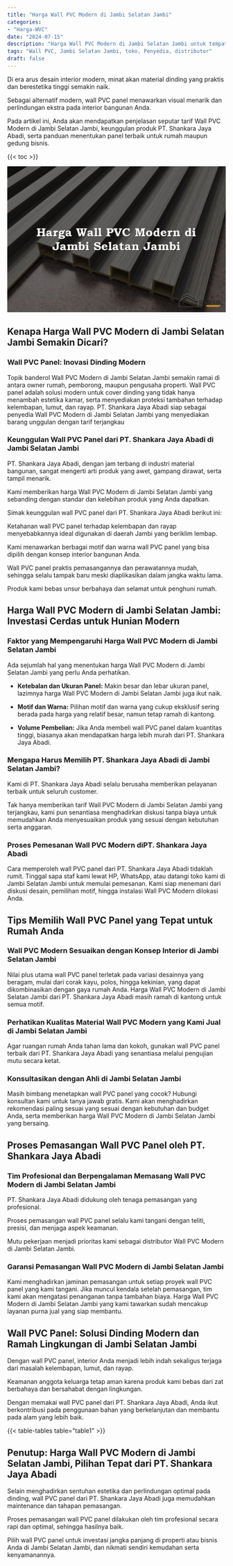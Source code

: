 ```yaml
---
title: "Harga Wall PVC Modern di Jambi Selatan Jambi"
categories: 
- "Harga-WVC"
date: "2024-07-15"
description: "Harga Wall PVC Modern di Jambi Selatan Jambi untuk tempat tinggal, perkantoran, serta ritel. Panel unggulan, pilihan motif, variasi warna modern, beserta jasa instalasi oleh tenaga ahli berpengalaman serta jaminan resmi!|Jasa penyediaan Wall PVC Modern di Jambi Selatan Jambi untuk keperluan hunian, office, maupun toko, dengan produk berkualitas dan pemasangan oleh tenaga ahli berpengalaman dan jaminan resmi.|Solusi Wall PVC Modern di Jambi Selatan Jambi yang terpercaya untuk tempat tinggal, office, dan gerai, bersama material unggulan dan pemasangan oleh tenaga ahli berpengalaman dan garansi resmi.|Penjualan Wall PVC Modern di Jambi Selatan Jambi bagi rumah, kantor, dan ritel, beserta material berkualitas dan pemasangan oleh tim ahli, lengkap dengan garansi resmi.}"
tags: "Wall PVC, Jambi Selatan Jambi, toko, Penyedia, distributor"
draft: false
---
```


Di era arus desain interior modern, minat akan material dinding yang praktis dan berestetika tinggi semakin naik.

Sebagai alternatif modern, wall PVC panel menawarkan visual menarik dan perlindungan ekstra pada interior bangunan Anda.

Pada artikel ini, Anda akan mendapatkan penjelasan seputar tarif Wall PVC Modern di Jambi Selatan Jambi, keunggulan produk PT. Shankara Jaya Abadi, serta panduan menentukan panel terbaik untuk rumah maupun gedung bisnis.

{{< toc >}}

![Harga Wall PVC Modern di Jambi Selatan Jambi](/images/Harga-WVC/Harga-Wall-PVC-Modern-di-Jambi-Selatan-Jambi.png)


## Kenapa Harga Wall PVC Modern di Jambi Selatan Jambi Semakin Dicari?

### Wall PVC Panel: Inovasi Dinding Modern

Topik banderol Wall PVC Modern di Jambi Selatan Jambi semakin ramai di antara owner rumah, pemborong, maupun pengusaha properti. Wall PVC panel adalah solusi modern untuk cover dinding yang tidak hanya menambah estetika kamar, serta menyediakan proteksi tambahan terhadap kelembapan, lumut, dan rayap. PT. Shankara Jaya Abadi siap sebagai penyedia Wall PVC Modern di Jambi Selatan Jambi yang menyediakan barang unggulan dengan tarif terjangkau

### Keunggulan Wall PVC Panel dari PT. Shankara Jaya Abadi di Jambi Selatan Jambi

PT. Shankara Jaya Abadi, dengan jam terbang di industri material bangunan, sangat mengerti arti produk yang awet, gampang dirawat, serta tampil menarik.

Kami memberikan harga Wall PVC Modern di Jambi Selatan Jambi yang sebanding dengan standar dan kelebihan produk yang Anda dapatkan.

Simak keunggulan wall PVC panel dari PT. Shankara Jaya Abadi berikut ini:

Ketahanan wall PVC panel terhadap kelembapan dan rayap menyebabkannya ideal digunakan di daerah Jambi yang beriklim lembap.

Kami menawarkan berbagai motif dan warna wall PVC panel yang bisa dipilih dengan konsep interior bangunan Anda.

Wall PVC panel praktis pemasangannya dan perawatannya mudah, sehingga selalu tampak baru meski diaplikasikan dalam jangka waktu lama.

Produk kami bebas unsur berbahaya dan selamat untuk penghuni rumah.

## Harga Wall PVC Modern di Jambi Selatan Jambi: Investasi Cerdas untuk Hunian Modern

### Faktor yang Mempengaruhi Harga Wall PVC Modern di Jambi Selatan Jambi

Ada sejumlah hal yang menentukan harga Wall PVC Modern di Jambi Selatan Jambi yang perlu Anda perhatikan.

- **Ketebalan dan Ukuran Panel:** Makin besar dan lebar ukuran panel, lazimnya harga Wall PVC Modern di Jambi Selatan Jambi juga ikut naik.

- **Motif dan Warna:** Pilihan motif dan warna yang cukup eksklusif sering berada pada harga yang relatif besar, namun tetap ramah di kantong.

- **Volume Pembelian:** Jika Anda membeli wall PVC panel dalam kuantitas tinggi, biasanya akan mendapatkan harga lebih murah dari PT. Shankara Jaya Abadi.

### Mengapa Harus Memilih PT. Shankara Jaya Abadi di Jambi Selatan Jambi?

Kami di PT. Shankara Jaya Abadi selalu berusaha memberikan pelayanan terbaik untuk seluruh customer.

Tak hanya memberikan tarif Wall PVC Modern di Jambi Selatan Jambi yang terjangkau, kami pun senantiasa menghadirkan diskusi tanpa biaya untuk memudahkan Anda menyesuaikan produk yang sesuai dengan kebutuhan serta anggaran.

### Proses Pemesanan Wall PVC Modern diPT. Shankara Jaya Abadi

Cara memperoleh wall PVC panel dari PT. Shankara Jaya Abadi tidaklah rumit. Tinggal sapa staf kami lewat HP, WhatsApp, atau datangi toko kami di Jambi Selatan Jambi untuk memulai pemesanan. Kami siap menemani dari diskusi desain, pemilihan motif, hingga instalasi Wall PVC Modern dilokasi Anda.

## Tips Memilih Wall PVC Panel yang Tepat untuk Rumah Anda

### Wall PVC Modern Sesuaikan dengan Konsep Interior di Jambi Selatan Jambi

Nilai plus utama wall PVC panel terletak pada variasi desainnya yang beragam, mulai dari corak kayu, polos, hingga kekinian, yang dapat dikombinasikan dengan gaya rumah Anda. Harga Wall PVC Modern di Jambi Selatan Jambi dari PT. Shankara Jaya Abadi masih ramah di kantong untuk semua motif.

### Perhatikan Kualitas Material Wall PVC Modern yang Kami Jual di Jambi Selatan Jambi

Agar ruangan rumah Anda tahan lama dan kokoh, gunakan wall PVC panel terbaik dari PT. Shankara Jaya Abadi yang senantiasa melalui pengujian mutu secara ketat.

### Konsultasikan dengan Ahli di Jambi Selatan Jambi

Masih bimbang menetapkan wall PVC panel yang cocok? Hubungi konsultan kami untuk tanya jawab gratis. Kami akan menghadirkan rekomendasi paling sesuai yang sesuai dengan kebutuhan dan budget Anda, serta memberikan harga Wall PVC Modern di Jambi Selatan Jambi yang bersaing.

## Proses Pemasangan Wall PVC Panel oleh PT. Shankara Jaya Abadi

### Tim Profesional dan Berpengalaman Memasang Wall PVC Modern di Jambi Selatan Jambi

PT. Shankara Jaya Abadi didukung oleh tenaga pemasangan yang profesional.

Proses pemasangan wall PVC panel selalu kami tangani dengan teliti, presisi, dan menjaga aspek keamanan.

Mutu pekerjaan menjadi prioritas kami sebagai distributor Wall PVC Modern di Jambi Selatan Jambi.

### Garansi Pemasangan Wall PVC Modern di Jambi Selatan Jambi

Kami menghadirkan jaminan pemasangan untuk setiap proyek wall PVC panel yang kami tangani. Jika muncul kendala setelah pemasangan, tim kami akan mengatasi penanganan tanpa tambahan biaya. Harga Wall PVC Modern di Jambi Selatan Jambi yang kami tawarkan sudah mencakup layanan purna jual yang siap membantu.

## Wall PVC Panel: Solusi Dinding Modern dan Ramah Lingkungan di Jambi Selatan Jambi

Dengan wall PVC panel, interior Anda menjadi lebih indah sekaligus terjaga dari masalah kelembapan, lumut, dan rayap.

Keamanan anggota keluarga tetap aman karena produk kami bebas dari zat berbahaya dan bersahabat dengan lingkungan.

Dengan memakai wall PVC panel dari PT. Shankara Jaya Abadi, Anda ikut berkontribusi pada penggunaan bahan yang berkelanjutan dan membantu pada alam yang lebih baik.

{{< table-tables table="table1" >}}

## Penutup: Harga Wall PVC Modern di Jambi Selatan Jambi, Pilihan Tepat dari PT. Shankara Jaya Abadi

Selain menghadirkan sentuhan estetika dan perlindungan optimal pada dinding, wall PVC panel dari PT. Shankara Jaya Abadi juga memudahkan maintenance dan tahapan pemasangan.

Proses pemasangan wall PVC panel dilakukan oleh tim profesional secara rapi dan optimal, sehingga hasilnya baik.

Pilih wall PVC panel untuk investasi jangka panjang di properti atau bisnis Anda di Jambi Selatan Jambi, dan nikmati sendiri kemudahan serta kenyamanannya.